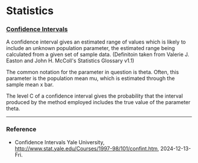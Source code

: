 # Statistics

### [Confidence Intervals](http://www.stat.yale.edu/Courses/1997-98/101/confint.htm)

A confidence interval gives an estimated range of values which is likely to include an unknown population parameter, the estimated range being calculated from a given set of sample data. (Definitoin taken from Valerie J. Easton and John H. McColl's Statistics Glossary v1.1)

The common notation for the parameter in question is theta. Often, this parameter is the population mean mu, which is estimated through the sample mean x bar.

The level C of a confidence interval gives the probability that the interval produced by the method employed includes the true value of the parameter theta.

---

### Reference
- Confidence Intervals Yale University, http://www.stat.yale.edu/Courses/1997-98/101/confint.htm, 2024-12-13-Fri.

